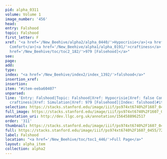 ```yaml
---
pid: alpha_0311
volume: Volume 1
image_number: '456'
head: 
entry: Falshood
topic: Falshood
first_letter: F
xref: "<a href='/New_Beehive/alpha2/alpha_0440/'>Hypocrisie</a>|<a href='/New_Beehive/alpha1/alpha_0156/'>false
  Comfort</a>|<a href='/New_Beehive/alpha1/alpha_0191/'>craftiness</a>|<a href='/New_Beehive/alpha4/alpha_0869/'>Simulation</a>|<a
  href='/New_Beehive/toc/toc2_182/'>979 [Falsehood]</a>"
see: 
page: 
add: 
type: 
index: "<a href='/New_Beehive/index2/index_1392/'>falshood</a>"
insertion_xref: 
insertion: 
item: "#item-eeba60407"
unparsed: 
line: 'Entry: Falshood|Topic: Falshood|Xref: Hypocrisie|Xref: false Comfort|Xref:
  craftiness|Xref: Simulation|Xref: 979 [Falsehood]|Index: falshood|#item-eeba60407'
selection: https://stacks.stanford.edu/image/iiif/ps974xt6740%2F1607_0455/727,2187,3011,693/full/0/default.jpg
full_image: https://stacks.stanford.edu/image/iiif/ps974xt6740%2F1607_0455/full/full/0/default.jpg
annotation_uri: http://dev.llgc.org.uk/annotation/1564588962517
order: '311'
thumbnail: https://stacks.stanford.edu/image/iiif/ps974xt6740%2F1607_0455/727,2187,600,180/250,/0/default.jpg
full: https://stacks.stanford.edu/image/iiif/ps974xt6740%2F1607_0455/727,2187,3011,693/full/0/default.jpg
label: Falshood
location: "<a href='/New_Beehive/toc/toc1_446/'>Full Page</a>"
layout: alpha_item
collection: alpha2
---
```

